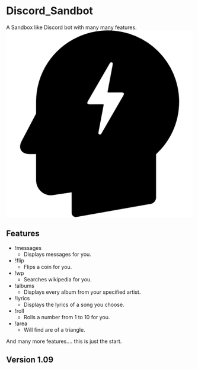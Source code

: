 # Discord_Sandbot
A Sandbox like Discord bot with many many features.
![](head.png)
## Features
* !messages
	* Displays messages for you.
* !flip
	* Flips a coin for you.
* !wp
	* Searches wikipedia for you.
* !albums
	* Displays every album from your specified artist.
* !lyrics
	* Displays the lyrics of a song you choose.
* !roll
	* Rolls a number from 1 to 10 for you.
* !area 
	* Will find are of a triangle.

And many more features.... this is just the start.

## Version 1.09